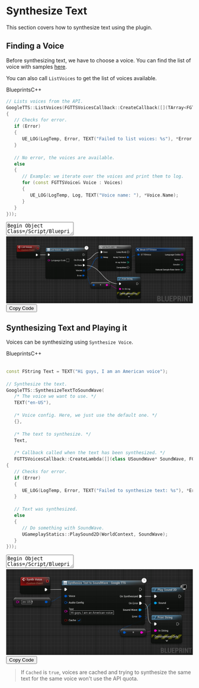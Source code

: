 # Synthesize Text

This section covers how to synthesize text using the plugin.

## Finding a Voice

Before synthesizing text, we have to choose a voice. You can find the list of voice with samples [here](https://cloud.google.com/text-to-speech/docs/voices).

You can also call `ListVoices` to get the list of voices available.

<div class="code-switcher show-cpp-false"><div class="switcher">
<span class="sw-bp" onclick="switchBp()">Blueprints</span><span class="sw-cpp" onclick="switchCpp()">C++</span></div>
<div class="cpp">

```cpp
// Lists voices from the API.
GoogleTTS::ListVoices(FGTTSVoicesCallback::CreateCallback([](TArray<FGTTSVoice> Voices, FGTTSError Error)
{
   // Checks for error.
   if (Error)
   {
      UE_LOG(LogTemp, Error, TEXT("Failed to list voices: %s"), *Error.Message);
   }

   // No error, the voices are available.
   else
   {
      // Example: we iterate over the voices and print them to log.
      for (const FGTTSVoice& Voice : Voices)
      {
         UE_LOG(LogTemp, Log, TEXT("Voice name: "), *Voice.Name);
      }
   }
}));
```

</div>
<div class="bp">
<div class="bpcode">
<textarea readonly>
Begin Object Class=/Script/BlueprintGraph.K2Node_AsyncAction Name="K2Node_AsyncAction_12" ExportPath="/Script/BlueprintGraph.K2Node_AsyncAction'/Game/DemoActor.DemoActor:EventGraph.K2Node_AsyncAction_12'"
   ProxyFactoryFunctionName="ListGTTSVoices"
   ProxyFactoryClass="/Script/CoreUObject.Class'/Script/GoogleTTS.GTTSListVoicesProxy'"
   ProxyClass="/Script/CoreUObject.Class'/Script/GoogleTTS.GTTSListVoicesProxy'"
   NodePosX=-2368
   NodePosY=-2256
   NodeGuid=5694E4FB4B85E2DBDC549ABBF59FA6AE
   CustomProperties Pin (PinId=B4607AA0480061CF1AEA5084C571E7C8,PinName="execute",PinToolTip="\nExec",PinType.PinCategory="exec",PinType.PinSubCategory="",PinType.PinSubCategoryObject=None,PinType.PinSubCategoryMemberReference=(),PinType.PinValueType=(),PinType.ContainerType=None,PinType.bIsReference=False,PinType.bIsConst=False,PinType.bIsWeakPointer=False,PinType.bIsUObjectWrapper=False,PinType.bSerializeAsSinglePrecisionFloat=False,LinkedTo=(K2Node_CustomEvent_1 14B0294F4401800CF2904CB4E05F93CB,),PersistentGuid=00000000000000000000000000000000,bHidden=False,bNotConnectable=False,bDefaultValueIsReadOnly=False,bDefaultValueIsIgnored=False,bAdvancedView=False,bOrphanedPin=False,)
   CustomProperties Pin (PinId=1D1972F141AD10C3033D839046F82C86,PinName="then",Direction="EGPD_Output",PinType.PinCategory="exec",PinType.PinSubCategory="",PinType.PinSubCategoryObject=None,PinType.PinSubCategoryMemberReference=(),PinType.PinValueType=(),PinType.ContainerType=None,PinType.bIsReference=False,PinType.bIsConst=False,PinType.bIsWeakPointer=False,PinType.bIsUObjectWrapper=False,PinType.bSerializeAsSinglePrecisionFloat=False,PersistentGuid=00000000000000000000000000000000,bHidden=False,bNotConnectable=False,bDefaultValueIsReadOnly=False,bDefaultValueIsIgnored=False,bAdvancedView=False,bOrphanedPin=False,)
   CustomProperties Pin (PinId=3FCF4BE4406D33F090C97EA52E46C38F,PinName="OnDone",PinFriendlyName="On Done",PinToolTip="The list of voices is available.",Direction="EGPD_Output",PinType.PinCategory="exec",PinType.PinSubCategory="",PinType.PinSubCategoryObject=None,PinType.PinSubCategoryMemberReference=(),PinType.PinValueType=(),PinType.ContainerType=None,PinType.bIsReference=False,PinType.bIsConst=False,PinType.bIsWeakPointer=False,PinType.bIsUObjectWrapper=False,PinType.bSerializeAsSinglePrecisionFloat=False,LinkedTo=(K2Node_MacroInstance_0 AB02C4004AB9A623D5CEF89A4306FFA9,),PersistentGuid=00000000000000000000000000000000,bHidden=False,bNotConnectable=False,bDefaultValueIsReadOnly=False,bDefaultValueIsIgnored=False,bAdvancedView=False,bOrphanedPin=False,)
   CustomProperties Pin (PinId=CDC57424491F9CEF63B24A8B9718FA5E,PinName="OnError",PinFriendlyName="On Error",PinToolTip="An error occurred.",Direction="EGPD_Output",PinType.PinCategory="exec",PinType.PinSubCategory="",PinType.PinSubCategoryObject=None,PinType.PinSubCategoryMemberReference=(),PinType.PinValueType=(),PinType.ContainerType=None,PinType.bIsReference=False,PinType.bIsConst=False,PinType.bIsWeakPointer=False,PinType.bIsUObjectWrapper=False,PinType.bSerializeAsSinglePrecisionFloat=False,LinkedTo=(K2Node_CallFunction_16 A6FD7E2C4ADD9241D31E24AE85CF705B,),PersistentGuid=00000000000000000000000000000000,bHidden=False,bNotConnectable=False,bDefaultValueIsReadOnly=False,bDefaultValueIsIgnored=False,bAdvancedView=False,bOrphanedPin=False,)
   CustomProperties Pin (PinId=AB1E99F84B844433BDFF829FF7FA060F,PinName="Voices",PinToolTip="Voices\nArray of GTTSVoice Structures",Direction="EGPD_Output",PinType.PinCategory="struct",PinType.PinSubCategory="",PinType.PinSubCategoryObject="/Script/CoreUObject.ScriptStruct'/Script/GoogleTTS.GTTSVoice'",PinType.PinSubCategoryMemberReference=(),PinType.PinValueType=(),PinType.ContainerType=Array,PinType.bIsReference=True,PinType.bIsConst=True,PinType.bIsWeakPointer=False,PinType.bIsUObjectWrapper=False,PinType.bSerializeAsSinglePrecisionFloat=False,LinkedTo=(K2Node_MacroInstance_0 02F167CB4A90A9E11BF30681BDBA1A86,),PersistentGuid=00000000000000000000000000000000,bHidden=False,bNotConnectable=False,bDefaultValueIsReadOnly=False,bDefaultValueIsIgnored=False,bAdvancedView=False,bOrphanedPin=False,)
   CustomProperties Pin (PinId=28DB2C734912ECDE82365892457F7583,PinName="Error",PinToolTip="Error\nGTTSError Structure (by ref)",Direction="EGPD_Output",PinType.PinCategory="struct",PinType.PinSubCategory="",PinType.PinSubCategoryObject="/Script/CoreUObject.ScriptStruct'/Script/GoogleTTS.GTTSError'",PinType.PinSubCategoryMemberReference=(),PinType.PinValueType=(),PinType.ContainerType=None,PinType.bIsReference=True,PinType.bIsConst=True,PinType.bIsWeakPointer=False,PinType.bIsUObjectWrapper=False,PinType.bSerializeAsSinglePrecisionFloat=False,LinkedTo=(K2Node_CallFunction_17 4DE842C34CB03DD6D4C7B2AABA23C0C6,),PersistentGuid=00000000000000000000000000000000,bHidden=False,bNotConnectable=False,bDefaultValueIsReadOnly=False,bDefaultValueIsIgnored=False,bAdvancedView=False,bOrphanedPin=False,)
   CustomProperties Pin (PinId=DA2A9EC948F0FDCABB48798927A660FE,PinName="LanguageCode",PinToolTip="Language Code\nString\n\nOptional. Recommended. If not specified, the API will return all supported voices. If specified, the ListVoices call will only return voices that can be used to synthesize this language_code. For example, if you specify `\\\"en-NZ\\\"`, all `\\\"en-NZ\\\"` voices will be returned. If you specify `\\\"no\\\"`, both `\\\"no-\\\\*\\\"` (Norwegian) and `\\\"nb-\\\\*\\\"` (Norwegian Bokmal) voices will be returned.",PinType.PinCategory="string",PinType.PinSubCategory="",PinType.PinSubCategoryObject=None,PinType.PinSubCategoryMemberReference=(),PinType.PinValueType=(),PinType.ContainerType=None,PinType.bIsReference=False,PinType.bIsConst=False,PinType.bIsWeakPointer=False,PinType.bIsUObjectWrapper=False,PinType.bSerializeAsSinglePrecisionFloat=False,PersistentGuid=00000000000000000000000000000000,bHidden=False,bNotConnectable=False,bDefaultValueIsReadOnly=False,bDefaultValueIsIgnored=False,bAdvancedView=False,bOrphanedPin=False,)
End Object
Begin Object Class=/Script/BlueprintGraph.K2Node_CustomEvent Name="K2Node_CustomEvent_1" ExportPath="/Script/BlueprintGraph.K2Node_CustomEvent'/Game/DemoActor.DemoActor:EventGraph.K2Node_CustomEvent_1'"
   CustomFunctionName="List Voices"
   NodePosX=-2544
   NodePosY=-2272
   ErrorType=1
   NodeGuid=EE06817C4F62892BBD79A9B2F525C045
   CustomProperties Pin (PinId=C389C1D84D5015B8EACD5590A122C933,PinName="OutputDelegate",Direction="EGPD_Output",PinType.PinCategory="delegate",PinType.PinSubCategory="",PinType.PinSubCategoryObject=None,PinType.PinSubCategoryMemberReference=(MemberParent="/Script/Engine.BlueprintGeneratedClass'/Game/DemoActor.DemoActor_C'",MemberName="List Voices",MemberGuid=EE06817C4F62892BBD79A9B2F525C045),PinType.PinValueType=(),PinType.ContainerType=None,PinType.bIsReference=False,PinType.bIsConst=False,PinType.bIsWeakPointer=False,PinType.bIsUObjectWrapper=False,PinType.bSerializeAsSinglePrecisionFloat=False,PersistentGuid=00000000000000000000000000000000,bHidden=False,bNotConnectable=False,bDefaultValueIsReadOnly=False,bDefaultValueIsIgnored=False,bAdvancedView=False,bOrphanedPin=False,)
   CustomProperties Pin (PinId=14B0294F4401800CF2904CB4E05F93CB,PinName="then",Direction="EGPD_Output",PinType.PinCategory="exec",PinType.PinSubCategory="",PinType.PinSubCategoryObject=None,PinType.PinSubCategoryMemberReference=(),PinType.PinValueType=(),PinType.ContainerType=None,PinType.bIsReference=False,PinType.bIsConst=False,PinType.bIsWeakPointer=False,PinType.bIsUObjectWrapper=False,PinType.bSerializeAsSinglePrecisionFloat=False,LinkedTo=(K2Node_AsyncAction_12 B4607AA0480061CF1AEA5084C571E7C8,),PersistentGuid=00000000000000000000000000000000,bHidden=False,bNotConnectable=False,bDefaultValueIsReadOnly=False,bDefaultValueIsIgnored=False,bAdvancedView=False,bOrphanedPin=False,)
End Object
Begin Object Class=/Script/BlueprintGraph.K2Node_MacroInstance Name="K2Node_MacroInstance_0" ExportPath="/Script/BlueprintGraph.K2Node_MacroInstance'/Game/DemoActor.DemoActor:EventGraph.K2Node_MacroInstance_0'"
   MacroGraphReference=(MacroGraph="/Script/Engine.EdGraph'/Engine/EditorBlueprintResources/StandardMacros.StandardMacros:ForEachLoop'",GraphBlueprint="/Script/Engine.Blueprint'/Engine/EditorBlueprintResources/StandardMacros.StandardMacros'",GraphGuid=99DBFD5540A796041F72A5A9DA655026)
   ResolvedWildcardType=(PinCategory="struct",PinSubCategoryObject="/Script/CoreUObject.ScriptStruct'/Script/GoogleTTS.GTTSVoice'",ContainerType=Array,bIsReference=True,bIsConst=True)
   NodePosX=-2048
   NodePosY=-2272
   NodeGuid=11741FCD41BBDBB9EAE6B38AEDEECCE1
   CustomProperties Pin (PinId=AB02C4004AB9A623D5CEF89A4306FFA9,PinName="Exec",PinType.PinCategory="exec",PinType.PinSubCategory="",PinType.PinSubCategoryObject=None,PinType.PinSubCategoryMemberReference=(),PinType.PinValueType=(),PinType.ContainerType=None,PinType.bIsReference=False,PinType.bIsConst=False,PinType.bIsWeakPointer=False,PinType.bIsUObjectWrapper=False,PinType.bSerializeAsSinglePrecisionFloat=False,LinkedTo=(K2Node_AsyncAction_12 3FCF4BE4406D33F090C97EA52E46C38F,),PersistentGuid=00000000000000000000000000000000,bHidden=False,bNotConnectable=False,bDefaultValueIsReadOnly=False,bDefaultValueIsIgnored=False,bAdvancedView=False,bOrphanedPin=False,)
   CustomProperties Pin (PinId=02F167CB4A90A9E11BF30681BDBA1A86,PinName="Array",PinType.PinCategory="struct",PinType.PinSubCategory="",PinType.PinSubCategoryObject="/Script/CoreUObject.ScriptStruct'/Script/GoogleTTS.GTTSVoice'",PinType.PinSubCategoryMemberReference=(),PinType.PinValueType=(),PinType.ContainerType=Array,PinType.bIsReference=False,PinType.bIsConst=False,PinType.bIsWeakPointer=False,PinType.bIsUObjectWrapper=False,PinType.bSerializeAsSinglePrecisionFloat=False,LinkedTo=(K2Node_AsyncAction_12 AB1E99F84B844433BDFF829FF7FA060F,),PersistentGuid=00000000000000000000000000000000,bHidden=False,bNotConnectable=False,bDefaultValueIsReadOnly=False,bDefaultValueIsIgnored=False,bAdvancedView=False,bOrphanedPin=False,)
   CustomProperties Pin (PinId=D856253B45C46700FE9135BBC07DC577,PinName="LoopBody",Direction="EGPD_Output",PinType.PinCategory="exec",PinType.PinSubCategory="",PinType.PinSubCategoryObject=None,PinType.PinSubCategoryMemberReference=(),PinType.PinValueType=(),PinType.ContainerType=None,PinType.bIsReference=False,PinType.bIsConst=False,PinType.bIsWeakPointer=False,PinType.bIsUObjectWrapper=False,PinType.bSerializeAsSinglePrecisionFloat=False,PersistentGuid=00000000000000000000000000000000,bHidden=False,bNotConnectable=False,bDefaultValueIsReadOnly=False,bDefaultValueIsIgnored=False,bAdvancedView=False,bOrphanedPin=False,)
   CustomProperties Pin (PinId=F5AB6A614905C20BB4FA2D84B5EC354D,PinName="Array Element",Direction="EGPD_Output",PinType.PinCategory="struct",PinType.PinSubCategory="",PinType.PinSubCategoryObject="/Script/CoreUObject.ScriptStruct'/Script/GoogleTTS.GTTSVoice'",PinType.PinSubCategoryMemberReference=(),PinType.PinValueType=(),PinType.ContainerType=None,PinType.bIsReference=False,PinType.bIsConst=False,PinType.bIsWeakPointer=False,PinType.bIsUObjectWrapper=False,PinType.bSerializeAsSinglePrecisionFloat=False,LinkedTo=(K2Node_BreakStruct_3 8180F37A4E6A0FB96E5EC2AB9FF48179,),PersistentGuid=00000000000000000000000000000000,bHidden=False,bNotConnectable=False,bDefaultValueIsReadOnly=False,bDefaultValueIsIgnored=False,bAdvancedView=False,bOrphanedPin=False,)
   CustomProperties Pin (PinId=CF813DA54C82158228E332A6F4C65984,PinName="Array Index",Direction="EGPD_Output",PinType.PinCategory="int",PinType.PinSubCategory="",PinType.PinSubCategoryObject=None,PinType.PinSubCategoryMemberReference=(),PinType.PinValueType=(),PinType.ContainerType=None,PinType.bIsReference=False,PinType.bIsConst=False,PinType.bIsWeakPointer=False,PinType.bIsUObjectWrapper=False,PinType.bSerializeAsSinglePrecisionFloat=False,PersistentGuid=00000000000000000000000000000000,bHidden=False,bNotConnectable=False,bDefaultValueIsReadOnly=False,bDefaultValueIsIgnored=False,bAdvancedView=False,bOrphanedPin=False,)
   CustomProperties Pin (PinId=D1EB98E5417A151F6823F1A71589C7EE,PinName="Completed",Direction="EGPD_Output",PinType.PinCategory="exec",PinType.PinSubCategory="",PinType.PinSubCategoryObject=None,PinType.PinSubCategoryMemberReference=(),PinType.PinValueType=(),PinType.ContainerType=None,PinType.bIsReference=False,PinType.bIsConst=False,PinType.bIsWeakPointer=False,PinType.bIsUObjectWrapper=False,PinType.bSerializeAsSinglePrecisionFloat=False,PersistentGuid=00000000000000000000000000000000,bHidden=False,bNotConnectable=False,bDefaultValueIsReadOnly=False,bDefaultValueIsIgnored=False,bAdvancedView=False,bOrphanedPin=False,)
End Object
Begin Object Class=/Script/BlueprintGraph.K2Node_BreakStruct Name="K2Node_BreakStruct_3" ExportPath="/Script/BlueprintGraph.K2Node_BreakStruct'/Game/DemoActor.DemoActor:EventGraph.K2Node_BreakStruct_3'"
   bMadeAfterOverridePinRemoval=True
   ShowPinForProperties(0)=(PropertyName="LanguageCodes",PropertyFriendlyName="Language Codes",PropertyTooltip="The languages that this voice supports, expressed as\n[BCP-47](https://www.rfc-editor.org/rfc/bcp/bcp47.txt) language\ntags (e.g. \\\"en-US\\\", \\\"es-419\\\", \\\"cmn-tw\\\").",CategoryName="Google TTS|Voice",bShowPin=True,bCanToggleVisibility=True)
   ShowPinForProperties(1)=(PropertyName="Name",PropertyFriendlyName="Name",PropertyTooltip="The name of this voice. Each distinct voice has a unique name.",CategoryName="Google TTS|Voice",bShowPin=True,bCanToggleVisibility=True)
   ShowPinForProperties(2)=(PropertyName="Gender",PropertyFriendlyName="Gender",PropertyTooltip="The gender of this voice.",CategoryName="Google TTS|Voice",bShowPin=True,bCanToggleVisibility=True)
   ShowPinForProperties(3)=(PropertyName="NaturalSampleRateHertz",PropertyFriendlyName="Natural Sample Rate Hertz",PropertyTooltip="The natural sample rate (in hertz) for this voice.\nIgnored if equal to 0.",CategoryName="Google TTS|Voice",bShowPin=True,bCanToggleVisibility=True)
   StructType="/Script/CoreUObject.ScriptStruct'/Script/GoogleTTS.GTTSVoice'"
   NodePosX=-1824
   NodePosY=-2256
   NodeGuid=B13BCB3A4AA3C01459E464A0C21F9C2E
   CustomProperties Pin (PinId=8180F37A4E6A0FB96E5EC2AB9FF48179,PinName="GTTSVoice",PinType.PinCategory="struct",PinType.PinSubCategory="",PinType.PinSubCategoryObject="/Script/CoreUObject.ScriptStruct'/Script/GoogleTTS.GTTSVoice'",PinType.PinSubCategoryMemberReference=(),PinType.PinValueType=(),PinType.ContainerType=None,PinType.bIsReference=True,PinType.bIsConst=True,PinType.bIsWeakPointer=False,PinType.bIsUObjectWrapper=False,PinType.bSerializeAsSinglePrecisionFloat=False,LinkedTo=(K2Node_MacroInstance_0 F5AB6A614905C20BB4FA2D84B5EC354D,),PersistentGuid=00000000000000000000000000000000,bHidden=False,bNotConnectable=False,bDefaultValueIsReadOnly=False,bDefaultValueIsIgnored=False,bAdvancedView=False,bOrphanedPin=False,)
   CustomProperties Pin (PinId=AAAEAC34433E75471AE600BB2F283AB7,PinName="LanguageCodes",PinFriendlyName="Language Codes",PinToolTip="Language Codes\nArray of Strings\n\nThe languages that this voice supports, expressed as\n[BCP-47](https://www.rfc-editor.org/rfc/bcp/bcp47.txt) language\ntags (e.g. \\\"en-US\\\", \\\"es-419\\\", \\\"cmn-tw\\\").",Direction="EGPD_Output",PinType.PinCategory="string",PinType.PinSubCategory="",PinType.PinSubCategoryObject=None,PinType.PinSubCategoryMemberReference=(),PinType.PinValueType=(),PinType.ContainerType=Array,PinType.bIsReference=False,PinType.bIsConst=False,PinType.bIsWeakPointer=False,PinType.bIsUObjectWrapper=False,PinType.bSerializeAsSinglePrecisionFloat=False,PersistentGuid=00000000000000000000000000000000,bHidden=False,bNotConnectable=False,bDefaultValueIsReadOnly=False,bDefaultValueIsIgnored=False,bAdvancedView=False,bOrphanedPin=False,)
   CustomProperties Pin (PinId=12ED3DE74BFBBBA0F97AFA8614F32A2A,PinName="Name",PinFriendlyName="Name",PinToolTip="Name\nString\n\nThe name of this voice. Each distinct voice has a unique name.",Direction="EGPD_Output",PinType.PinCategory="string",PinType.PinSubCategory="",PinType.PinSubCategoryObject=None,PinType.PinSubCategoryMemberReference=(),PinType.PinValueType=(),PinType.ContainerType=None,PinType.bIsReference=False,PinType.bIsConst=False,PinType.bIsWeakPointer=False,PinType.bIsUObjectWrapper=False,PinType.bSerializeAsSinglePrecisionFloat=False,PersistentGuid=00000000000000000000000000000000,bHidden=False,bNotConnectable=False,bDefaultValueIsReadOnly=False,bDefaultValueIsIgnored=False,bAdvancedView=False,bOrphanedPin=False,)
   CustomProperties Pin (PinId=3FCE4CD04F4CD0E42AE7E6AC7C9E1AB6,PinName="Gender",PinFriendlyName="Gender",PinToolTip="Gender\nEGTTSVoiceGender Enum\n\nThe gender of this voice.",Direction="EGPD_Output",PinType.PinCategory="byte",PinType.PinSubCategory="",PinType.PinSubCategoryObject="/Script/CoreUObject.Enum'/Script/GoogleTTS.EGTTSVoiceGender'",PinType.PinSubCategoryMemberReference=(),PinType.PinValueType=(),PinType.ContainerType=None,PinType.bIsReference=False,PinType.bIsConst=False,PinType.bIsWeakPointer=False,PinType.bIsUObjectWrapper=False,PinType.bSerializeAsSinglePrecisionFloat=False,PersistentGuid=00000000000000000000000000000000,bHidden=False,bNotConnectable=False,bDefaultValueIsReadOnly=False,bDefaultValueIsIgnored=False,bAdvancedView=False,bOrphanedPin=False,)
   CustomProperties Pin (PinId=805C075A45E9E0DB9AC64CBC91F1EA8F,PinName="NaturalSampleRateHertz",PinFriendlyName="Natural Sample Rate Hertz",PinToolTip="Natural Sample Rate Hertz\nInteger\n\nThe natural sample rate (in hertz) for this voice.\nIgnored if equal to 0.",Direction="EGPD_Output",PinType.PinCategory="int",PinType.PinSubCategory="",PinType.PinSubCategoryObject=None,PinType.PinSubCategoryMemberReference=(),PinType.PinValueType=(),PinType.ContainerType=None,PinType.bIsReference=False,PinType.bIsConst=False,PinType.bIsWeakPointer=False,PinType.bIsUObjectWrapper=False,PinType.bSerializeAsSinglePrecisionFloat=False,PersistentGuid=00000000000000000000000000000000,bHidden=False,bNotConnectable=False,bDefaultValueIsReadOnly=False,bDefaultValueIsIgnored=False,bAdvancedView=False,bOrphanedPin=False,)
End Object
Begin Object Class=/Script/BlueprintGraph.K2Node_CallFunction Name="K2Node_CallFunction_16" ExportPath="/Script/BlueprintGraph.K2Node_CallFunction'/Game/DemoActor.DemoActor:EventGraph.K2Node_CallFunction_16'"
   FunctionReference=(MemberParent="/Script/CoreUObject.Class'/Script/Engine.KismetSystemLibrary'",MemberName="PrintString")
   NodePosX=-1936
   NodePosY=-2080
   AdvancedPinDisplay=Hidden
   EnabledState=DevelopmentOnly
   NodeGuid=73DC32C443CC9D7595BA18BE3D274673
   CustomProperties Pin (PinId=A6FD7E2C4ADD9241D31E24AE85CF705B,PinName="execute",PinToolTip="\nExec",PinType.PinCategory="exec",PinType.PinSubCategory="",PinType.PinSubCategoryObject=None,PinType.PinSubCategoryMemberReference=(),PinType.PinValueType=(),PinType.ContainerType=None,PinType.bIsReference=False,PinType.bIsConst=False,PinType.bIsWeakPointer=False,PinType.bIsUObjectWrapper=False,PinType.bSerializeAsSinglePrecisionFloat=False,LinkedTo=(K2Node_AsyncAction_12 CDC57424491F9CEF63B24A8B9718FA5E,),PersistentGuid=00000000000000000000000000000000,bHidden=False,bNotConnectable=False,bDefaultValueIsReadOnly=False,bDefaultValueIsIgnored=False,bAdvancedView=False,bOrphanedPin=False,)
   CustomProperties Pin (PinId=D08223F64E963B1E3E3A8A8433EDD66F,PinName="then",PinToolTip="\nExec",Direction="EGPD_Output",PinType.PinCategory="exec",PinType.PinSubCategory="",PinType.PinSubCategoryObject=None,PinType.PinSubCategoryMemberReference=(),PinType.PinValueType=(),PinType.ContainerType=None,PinType.bIsReference=False,PinType.bIsConst=False,PinType.bIsWeakPointer=False,PinType.bIsUObjectWrapper=False,PinType.bSerializeAsSinglePrecisionFloat=False,PersistentGuid=00000000000000000000000000000000,bHidden=False,bNotConnectable=False,bDefaultValueIsReadOnly=False,bDefaultValueIsIgnored=False,bAdvancedView=False,bOrphanedPin=False,)
   CustomProperties Pin (PinId=6052C93542A59EF1FE641D964C986DFD,PinName="self",PinFriendlyName=NSLOCTEXT("K2Node", "Target", "Target"),PinToolTip="Target\nKismet System Library Object Reference",PinType.PinCategory="object",PinType.PinSubCategory="",PinType.PinSubCategoryObject="/Script/CoreUObject.Class'/Script/Engine.KismetSystemLibrary'",PinType.PinSubCategoryMemberReference=(),PinType.PinValueType=(),PinType.ContainerType=None,PinType.bIsReference=False,PinType.bIsConst=False,PinType.bIsWeakPointer=False,PinType.bIsUObjectWrapper=False,PinType.bSerializeAsSinglePrecisionFloat=False,DefaultObject="/Script/Engine.Default__KismetSystemLibrary",PersistentGuid=00000000000000000000000000000000,bHidden=True,bNotConnectable=False,bDefaultValueIsReadOnly=False,bDefaultValueIsIgnored=False,bAdvancedView=False,bOrphanedPin=False,)
   CustomProperties Pin (PinId=65EAB0CF40D8323916422F8DD19E8378,PinName="WorldContextObject",PinToolTip="World Context Object\nObject Reference",PinType.PinCategory="object",PinType.PinSubCategory="",PinType.PinSubCategoryObject="/Script/CoreUObject.Class'/Script/CoreUObject.Object'",PinType.PinSubCategoryMemberReference=(),PinType.PinValueType=(),PinType.ContainerType=None,PinType.bIsReference=False,PinType.bIsConst=True,PinType.bIsWeakPointer=False,PinType.bIsUObjectWrapper=False,PinType.bSerializeAsSinglePrecisionFloat=False,PersistentGuid=00000000000000000000000000000000,bHidden=True,bNotConnectable=False,bDefaultValueIsReadOnly=False,bDefaultValueIsIgnored=False,bAdvancedView=False,bOrphanedPin=False,)
   CustomProperties Pin (PinId=61DBD12247C3C1EFDE4F7497EFFDEF17,PinName="InString",PinToolTip="In String\nString\n\nThe string to log out",PinType.PinCategory="string",PinType.PinSubCategory="",PinType.PinSubCategoryObject=None,PinType.PinSubCategoryMemberReference=(),PinType.PinValueType=(),PinType.ContainerType=None,PinType.bIsReference=False,PinType.bIsConst=False,PinType.bIsWeakPointer=False,PinType.bIsUObjectWrapper=False,PinType.bSerializeAsSinglePrecisionFloat=False,DefaultValue="Hello",AutogeneratedDefaultValue="Hello",LinkedTo=(K2Node_CallFunction_17 E088326A488D7EA6DF7F399AE5843EA5,),PersistentGuid=00000000000000000000000000000000,bHidden=False,bNotConnectable=False,bDefaultValueIsReadOnly=False,bDefaultValueIsIgnored=False,bAdvancedView=False,bOrphanedPin=False,)
   CustomProperties Pin (PinId=B1C1D4534CA2DDA0F9F223BCD9CA1307,PinName="bPrintToScreen",PinToolTip="Print to Screen\nBoolean\n\nWhether or not to print the output to the screen",PinType.PinCategory="bool",PinType.PinSubCategory="",PinType.PinSubCategoryObject=None,PinType.PinSubCategoryMemberReference=(),PinType.PinValueType=(),PinType.ContainerType=None,PinType.bIsReference=False,PinType.bIsConst=False,PinType.bIsWeakPointer=False,PinType.bIsUObjectWrapper=False,PinType.bSerializeAsSinglePrecisionFloat=False,DefaultValue="true",AutogeneratedDefaultValue="true",PersistentGuid=00000000000000000000000000000000,bHidden=False,bNotConnectable=False,bDefaultValueIsReadOnly=False,bDefaultValueIsIgnored=False,bAdvancedView=True,bOrphanedPin=False,)
   CustomProperties Pin (PinId=3ECF8F7041874B0C2E419CB8A8864B53,PinName="bPrintToLog",PinToolTip="Print to Log\nBoolean\n\nWhether or not to print the output to the log",PinType.PinCategory="bool",PinType.PinSubCategory="",PinType.PinSubCategoryObject=None,PinType.PinSubCategoryMemberReference=(),PinType.PinValueType=(),PinType.ContainerType=None,PinType.bIsReference=False,PinType.bIsConst=False,PinType.bIsWeakPointer=False,PinType.bIsUObjectWrapper=False,PinType.bSerializeAsSinglePrecisionFloat=False,DefaultValue="true",AutogeneratedDefaultValue="true",PersistentGuid=00000000000000000000000000000000,bHidden=False,bNotConnectable=False,bDefaultValueIsReadOnly=False,bDefaultValueIsIgnored=False,bAdvancedView=True,bOrphanedPin=False,)
   CustomProperties Pin (PinId=611A8E4B42E64755F0FFC1AB68F094C4,PinName="TextColor",PinToolTip="Text Color\nLinear Color Structure\n\nThe color of the text to display",PinType.PinCategory="struct",PinType.PinSubCategory="",PinType.PinSubCategoryObject="/Script/CoreUObject.ScriptStruct'/Script/CoreUObject.LinearColor'",PinType.PinSubCategoryMemberReference=(),PinType.PinValueType=(),PinType.ContainerType=None,PinType.bIsReference=False,PinType.bIsConst=False,PinType.bIsWeakPointer=False,PinType.bIsUObjectWrapper=False,PinType.bSerializeAsSinglePrecisionFloat=False,DefaultValue="(R=0.000000,G=0.660000,B=1.000000,A=1.000000)",AutogeneratedDefaultValue="(R=0.000000,G=0.660000,B=1.000000,A=1.000000)",PersistentGuid=00000000000000000000000000000000,bHidden=False,bNotConnectable=False,bDefaultValueIsReadOnly=False,bDefaultValueIsIgnored=False,bAdvancedView=True,bOrphanedPin=False,)
   CustomProperties Pin (PinId=C3624EA04255B0696053E1B6C3064FDD,PinName="Duration",PinToolTip="Duration\nFloat (single-precision)\n\nThe display duration (if Print to Screen is True). Using negative number will result in loading the duration time from the config.",PinType.PinCategory="real",PinType.PinSubCategory="float",PinType.PinSubCategoryObject=None,PinType.PinSubCategoryMemberReference=(),PinType.PinValueType=(),PinType.ContainerType=None,PinType.bIsReference=False,PinType.bIsConst=False,PinType.bIsWeakPointer=False,PinType.bIsUObjectWrapper=False,PinType.bSerializeAsSinglePrecisionFloat=False,DefaultValue="2.000000",AutogeneratedDefaultValue="2.000000",PersistentGuid=00000000000000000000000000000000,bHidden=False,bNotConnectable=False,bDefaultValueIsReadOnly=False,bDefaultValueIsIgnored=False,bAdvancedView=True,bOrphanedPin=False,)
   CustomProperties Pin (PinId=D74905D4490920BF09F4069160544291,PinName="Key",PinToolTip="Key\nName\n\nIf a non-empty key is provided, the message will replace any existing on-screen messages with the same key.",PinType.PinCategory="name",PinType.PinSubCategory="",PinType.PinSubCategoryObject=None,PinType.PinSubCategoryMemberReference=(),PinType.PinValueType=(),PinType.ContainerType=None,PinType.bIsReference=False,PinType.bIsConst=True,PinType.bIsWeakPointer=False,PinType.bIsUObjectWrapper=False,PinType.bSerializeAsSinglePrecisionFloat=False,DefaultValue="None",AutogeneratedDefaultValue="None",PersistentGuid=00000000000000000000000000000000,bHidden=False,bNotConnectable=False,bDefaultValueIsReadOnly=False,bDefaultValueIsIgnored=False,bAdvancedView=True,bOrphanedPin=False,)
End Object
Begin Object Class=/Script/BlueprintGraph.K2Node_CallFunction Name="K2Node_CallFunction_17" ExportPath="/Script/BlueprintGraph.K2Node_CallFunction'/Game/DemoActor.DemoActor:EventGraph.K2Node_CallFunction_17'"
   bIsPureFunc=True
   FunctionReference=(MemberParent="/Script/CoreUObject.Class'/Script/GoogleTTS.GoogleTTSBlueprintLibrary'",MemberName="ToString")
   NodePosX=-2096
   NodePosY=-2048
   NodeGuid=CF1069C2495322FC8EC504AB351236D9
   CustomProperties Pin (PinId=84290ABE4B0F01F3547BE69D0F2C05EE,PinName="self",PinFriendlyName=NSLOCTEXT("K2Node", "Target", "Target"),PinToolTip="Target\nGoogle TTSBlueprint Library Object Reference",PinType.PinCategory="object",PinType.PinSubCategory="",PinType.PinSubCategoryObject="/Script/CoreUObject.Class'/Script/GoogleTTS.GoogleTTSBlueprintLibrary'",PinType.PinSubCategoryMemberReference=(),PinType.PinValueType=(),PinType.ContainerType=None,PinType.bIsReference=False,PinType.bIsConst=False,PinType.bIsWeakPointer=False,PinType.bIsUObjectWrapper=False,PinType.bSerializeAsSinglePrecisionFloat=False,DefaultObject="/Script/GoogleTTS.Default__GoogleTTSBlueprintLibrary",PersistentGuid=00000000000000000000000000000000,bHidden=True,bNotConnectable=False,bDefaultValueIsReadOnly=False,bDefaultValueIsIgnored=False,bAdvancedView=False,bOrphanedPin=False,)
   CustomProperties Pin (PinId=4DE842C34CB03DD6D4C7B2AABA23C0C6,PinName="Error",PinToolTip="Error\nGTTSError Structure\n\nThe target error.",PinType.PinCategory="struct",PinType.PinSubCategory="",PinType.PinSubCategoryObject="/Script/CoreUObject.ScriptStruct'/Script/GoogleTTS.GTTSError'",PinType.PinSubCategoryMemberReference=(),PinType.PinValueType=(),PinType.ContainerType=None,PinType.bIsReference=False,PinType.bIsConst=False,PinType.bIsWeakPointer=False,PinType.bIsUObjectWrapper=False,PinType.bSerializeAsSinglePrecisionFloat=False,LinkedTo=(K2Node_AsyncAction_12 28DB2C734912ECDE82365892457F7583,),PersistentGuid=00000000000000000000000000000000,bHidden=False,bNotConnectable=False,bDefaultValueIsReadOnly=False,bDefaultValueIsIgnored=False,bAdvancedView=False,bOrphanedPin=False,)
   CustomProperties Pin (PinId=E088326A488D7EA6DF7F399AE5843EA5,PinName="ReturnValue",PinToolTip="Return Value\nString\n\nThe message of the error.",Direction="EGPD_Output",PinType.PinCategory="string",PinType.PinSubCategory="",PinType.PinSubCategoryObject=None,PinType.PinSubCategoryMemberReference=(),PinType.PinValueType=(),PinType.ContainerType=None,PinType.bIsReference=False,PinType.bIsConst=False,PinType.bIsWeakPointer=False,PinType.bIsUObjectWrapper=False,PinType.bSerializeAsSinglePrecisionFloat=False,LinkedTo=(K2Node_CallFunction_16 61DBD12247C3C1EFDE4F7497EFFDEF17,),PersistentGuid=00000000000000000000000000000000,bHidden=False,bNotConnectable=False,bDefaultValueIsReadOnly=False,bDefaultValueIsIgnored=False,bAdvancedView=False,bOrphanedPin=False,)
End Object
</textarea>
<img src="_images/ListVoices.png"/>
<button onclick="copyBlueprintCode(this)">Copy Code</button>
</div>
</div>
</div>

## Synthesizing Text and Playing it

Voices can be synthesizing using `Synthesize Voice`.

<div class="code-switcher show-cpp-false"><div class="switcher">
<span class="sw-bp" onclick="switchBp()">Blueprints</span><span class="sw-cpp" onclick="switchCpp()">C++</span></div>
<div class="cpp">

```cpp

const FString Text = TEXT("Hi guys, I am an American voice");

// Synthesize the text.
GoogleTTS::SynthesizeTextToSoundWave(
   /* The voice we want to use. */
   TEXT("en-US"), 

   /* Voice config. Here, we just use the default one. */
   {}, 

   /* The text to synthesize. */
   Text,

   /* Callback called when the text has been synthesized. */
   FGTTSVoicesCallback::CreateLambda([](class USoundWave* SoundWave, FGTTSError Error)
{
   // Checks for error.
   if (Error)
   {
      UE_LOG(LogTemp, Error, TEXT("Failed to synthesize text: %s"), *Error.Message);
   }

   // Text was synthesized.
   else
   {
      // Do something with SoundWave.
      UGameplayStatics::PlaySound2D(WorldContext, SoundWave);
   }
}));
```

</div>
<div class="bp">
<div class="bpcode">
<textarea readonly>
Begin Object Class=/Script/BlueprintGraph.K2Node_CustomEvent Name="K2Node_CustomEvent_2" ExportPath="/Script/BlueprintGraph.K2Node_CustomEvent'/Game/DemoActor.DemoActor:EventGraph.K2Node_CustomEvent_2'"
   CustomFunctionName="Synth Voice"
   NodePosX=-3424
   NodePosY=-3216
   NodeGuid=E381D3314AEDDA1D7B62CFA14079D69C
   CustomProperties Pin (PinId=56A2B61B4472FB23A08A7187FEF0BDE5,PinName="OutputDelegate",Direction="EGPD_Output",PinType.PinCategory="delegate",PinType.PinSubCategory="",PinType.PinSubCategoryObject=None,PinType.PinSubCategoryMemberReference=(MemberParent="/Script/Engine.BlueprintGeneratedClass'/Game/DemoActor.DemoActor_C'",MemberName="Synth Voice",MemberGuid=E381D3314AEDDA1D7B62CFA14079D69C),PinType.PinValueType=(),PinType.ContainerType=None,PinType.bIsReference=False,PinType.bIsConst=False,PinType.bIsWeakPointer=False,PinType.bIsUObjectWrapper=False,PinType.bSerializeAsSinglePrecisionFloat=False,PersistentGuid=00000000000000000000000000000000,bHidden=False,bNotConnectable=False,bDefaultValueIsReadOnly=False,bDefaultValueIsIgnored=False,bAdvancedView=False,bOrphanedPin=False,)
   CustomProperties Pin (PinId=526787214BA9A26D996372AE7BA57E5D,PinName="then",Direction="EGPD_Output",PinType.PinCategory="exec",PinType.PinSubCategory="",PinType.PinSubCategoryObject=None,PinType.PinSubCategoryMemberReference=(),PinType.PinValueType=(),PinType.ContainerType=None,PinType.bIsReference=False,PinType.bIsConst=False,PinType.bIsWeakPointer=False,PinType.bIsUObjectWrapper=False,PinType.bSerializeAsSinglePrecisionFloat=False,LinkedTo=(K2Node_AsyncAction_8 5B8160A845F1D441F55D6B9D9768B4E1,),PersistentGuid=00000000000000000000000000000000,bHidden=False,bNotConnectable=False,bDefaultValueIsReadOnly=False,bDefaultValueIsIgnored=False,bAdvancedView=False,bOrphanedPin=False,)
End Object
Begin Object Class=/Script/BlueprintGraph.K2Node_AsyncAction Name="K2Node_AsyncAction_8" ExportPath="/Script/BlueprintGraph.K2Node_AsyncAction'/Game/DemoActor.DemoActor:EventGraph.K2Node_AsyncAction_8'"
   ProxyFactoryFunctionName="SynthesizeText"
   ProxyFactoryClass="/Script/CoreUObject.Class'/Script/GoogleTTS.GTTSSynthesizeTextToSoundWaveProxy'"
   ProxyClass="/Script/CoreUObject.Class'/Script/GoogleTTS.GTTSSynthesizeTextToSoundWaveProxy'"
   NodePosX=-3232
   NodePosY=-3200
   NodeGuid=64FBE5C94BB9F967EAA922B552128F79
   CustomProperties Pin (PinId=5B8160A845F1D441F55D6B9D9768B4E1,PinName="execute",PinToolTip="\nExec",PinType.PinCategory="exec",PinType.PinSubCategory="",PinType.PinSubCategoryObject=None,PinType.PinSubCategoryMemberReference=(),PinType.PinValueType=(),PinType.ContainerType=None,PinType.bIsReference=False,PinType.bIsConst=False,PinType.bIsWeakPointer=False,PinType.bIsUObjectWrapper=False,PinType.bSerializeAsSinglePrecisionFloat=False,LinkedTo=(K2Node_CustomEvent_2 526787214BA9A26D996372AE7BA57E5D,),PersistentGuid=00000000000000000000000000000000,bHidden=False,bNotConnectable=False,bDefaultValueIsReadOnly=False,bDefaultValueIsIgnored=False,bAdvancedView=False,bOrphanedPin=False,)
   CustomProperties Pin (PinId=BFA28D5B4284D1FA4EB788AFB9FDA949,PinName="then",Direction="EGPD_Output",PinType.PinCategory="exec",PinType.PinSubCategory="",PinType.PinSubCategoryObject=None,PinType.PinSubCategoryMemberReference=(),PinType.PinValueType=(),PinType.ContainerType=None,PinType.bIsReference=False,PinType.bIsConst=False,PinType.bIsWeakPointer=False,PinType.bIsUObjectWrapper=False,PinType.bSerializeAsSinglePrecisionFloat=False,PersistentGuid=00000000000000000000000000000000,bHidden=False,bNotConnectable=False,bDefaultValueIsReadOnly=False,bDefaultValueIsIgnored=False,bAdvancedView=False,bOrphanedPin=False,)
   CustomProperties Pin (PinId=AE99651E4818AEFA04C2F18C87043C5B,PinName="OnSynthesized",PinFriendlyName=NSLOCTEXT("", "31ED571345748B088FCE8B85264E2D81", "On Synthesized"),PinToolTip="Text has been synthesized successfully.",Direction="EGPD_Output",PinType.PinCategory="exec",PinType.PinSubCategory="",PinType.PinSubCategoryObject=None,PinType.PinSubCategoryMemberReference=(),PinType.PinValueType=(),PinType.ContainerType=None,PinType.bIsReference=False,PinType.bIsConst=False,PinType.bIsWeakPointer=False,PinType.bIsUObjectWrapper=False,PinType.bSerializeAsSinglePrecisionFloat=False,LinkedTo=(K2Node_CallFunction_19 AEE1C0DF4A1AAD2B0C70F79F716D5BB2,),PersistentGuid=00000000000000000000000000000000,bHidden=False,bNotConnectable=False,bDefaultValueIsReadOnly=False,bDefaultValueIsIgnored=False,bAdvancedView=False,bOrphanedPin=False,)
   CustomProperties Pin (PinId=EC9BE3F24F0452A504FE2C8C2963CECB,PinName="OnError",PinFriendlyName=NSLOCTEXT("", "3365256E43B2072AF823358BB4F6096A", "On Error"),PinToolTip="An error occurred.",Direction="EGPD_Output",PinType.PinCategory="exec",PinType.PinSubCategory="",PinType.PinSubCategoryObject=None,PinType.PinSubCategoryMemberReference=(),PinType.PinValueType=(),PinType.ContainerType=None,PinType.bIsReference=False,PinType.bIsConst=False,PinType.bIsWeakPointer=False,PinType.bIsUObjectWrapper=False,PinType.bSerializeAsSinglePrecisionFloat=False,LinkedTo=(K2Node_CallFunction_20 EFB6E9A14DFBBA57E9270EBEA0F7D0C9,),PersistentGuid=00000000000000000000000000000000,bHidden=False,bNotConnectable=False,bDefaultValueIsReadOnly=False,bDefaultValueIsIgnored=False,bAdvancedView=False,bOrphanedPin=False,)
   CustomProperties Pin (PinId=871A199A45F4B53F4F1ABCA0F9CF4D20,PinName="SoundWave",PinToolTip="Sound Wave\nSound Wave Object Reference",Direction="EGPD_Output",PinType.PinCategory="object",PinType.PinSubCategory="",PinType.PinSubCategoryObject="/Script/CoreUObject.Class'/Script/Engine.SoundWave'",PinType.PinSubCategoryMemberReference=(),PinType.PinValueType=(),PinType.ContainerType=None,PinType.bIsReference=False,PinType.bIsConst=False,PinType.bIsWeakPointer=False,PinType.bIsUObjectWrapper=False,PinType.bSerializeAsSinglePrecisionFloat=False,LinkedTo=(K2Node_CallFunction_19 68FC470243423A6650E6E389255024B0,),PersistentGuid=00000000000000000000000000000000,bHidden=False,bNotConnectable=False,bDefaultValueIsReadOnly=False,bDefaultValueIsIgnored=False,bAdvancedView=False,bOrphanedPin=False,)
   CustomProperties Pin (PinId=BEA5EE7B4352306503F7B7A4404D4D42,PinName="Error",PinToolTip="Error\nGTTSError Structure (by ref)",Direction="EGPD_Output",PinType.PinCategory="struct",PinType.PinSubCategory="",PinType.PinSubCategoryObject="/Script/CoreUObject.ScriptStruct'/Script/GoogleTTS.GTTSError'",PinType.PinSubCategoryMemberReference=(),PinType.PinValueType=(),PinType.ContainerType=None,PinType.bIsReference=True,PinType.bIsConst=True,PinType.bIsWeakPointer=False,PinType.bIsUObjectWrapper=False,PinType.bSerializeAsSinglePrecisionFloat=False,LinkedTo=(K2Node_CallFunction_21 78EB35164C313AB993422D8FADA9AD7F,),PersistentGuid=00000000000000000000000000000000,bHidden=False,bNotConnectable=False,bDefaultValueIsReadOnly=False,bDefaultValueIsIgnored=False,bAdvancedView=False,bOrphanedPin=False,)
   CustomProperties Pin (PinId=77D52DB94F0F72EA1FAE48ACF6766AC6,PinName="Voice",PinToolTip="Voice\nGTTSVoice Selection Structure\n\nThe voice to use.",PinType.PinCategory="struct",PinType.PinSubCategory="",PinType.PinSubCategoryObject="/Script/CoreUObject.ScriptStruct'/Script/GoogleTTS.GTTSVoiceSelection'",PinType.PinSubCategoryMemberReference=(),PinType.PinValueType=(),PinType.ContainerType=None,PinType.bIsReference=False,PinType.bIsConst=False,PinType.bIsWeakPointer=False,PinType.bIsUObjectWrapper=False,PinType.bSerializeAsSinglePrecisionFloat=False,LinkedTo=(K2Node_CallFunction_18 63AFC0E24CA6D337127515878A33690F,),PersistentGuid=00000000000000000000000000000000,bHidden=False,bNotConnectable=False,bDefaultValueIsReadOnly=False,bDefaultValueIsIgnored=False,bAdvancedView=False,bOrphanedPin=False,)
   CustomProperties Pin (PinId=7CD5E7BF4186598689E8879E7FC61437,PinName="AudioConfig",PinToolTip="Audio Config\nGTTSAudio Config Structure\n\nThe configuration of the audio.",PinType.PinCategory="struct",PinType.PinSubCategory="",PinType.PinSubCategoryObject="/Script/CoreUObject.ScriptStruct'/Script/GoogleTTS.GTTSAudioConfig'",PinType.PinSubCategoryMemberReference=(),PinType.PinValueType=(),PinType.ContainerType=None,PinType.bIsReference=False,PinType.bIsConst=False,PinType.bIsWeakPointer=False,PinType.bIsUObjectWrapper=False,PinType.bSerializeAsSinglePrecisionFloat=False,PersistentGuid=00000000000000000000000000000000,bHidden=False,bNotConnectable=False,bDefaultValueIsReadOnly=False,bDefaultValueIsIgnored=False,bAdvancedView=False,bOrphanedPin=False,)
   CustomProperties Pin (PinId=BF39D6244D462D3BD39CDFA3BEECD43E,PinName="Text",PinToolTip="Text\nString\n\nThe text to synthesize.",PinType.PinCategory="string",PinType.PinSubCategory="",PinType.PinSubCategoryObject=None,PinType.PinSubCategoryMemberReference=(),PinType.PinValueType=(),PinType.ContainerType=None,PinType.bIsReference=False,PinType.bIsConst=False,PinType.bIsWeakPointer=False,PinType.bIsUObjectWrapper=False,PinType.bSerializeAsSinglePrecisionFloat=False,DefaultValue="Hi guys, I am an American voice",PersistentGuid=00000000000000000000000000000000,bHidden=False,bNotConnectable=False,bDefaultValueIsReadOnly=False,bDefaultValueIsIgnored=False,bAdvancedView=False,bOrphanedPin=False,)
   CustomProperties Pin (PinId=1D6BB58B43744A174FD571A284D9D7B6,PinName="bCache",PinToolTip="Cache\nBoolean",PinType.PinCategory="bool",PinType.PinSubCategory="",PinType.PinSubCategoryObject=None,PinType.PinSubCategoryMemberReference=(),PinType.PinValueType=(),PinType.ContainerType=None,PinType.bIsReference=False,PinType.bIsConst=False,PinType.bIsWeakPointer=False,PinType.bIsUObjectWrapper=False,PinType.bSerializeAsSinglePrecisionFloat=False,DefaultValue="true",AutogeneratedDefaultValue="false",PersistentGuid=00000000000000000000000000000000,bHidden=False,bNotConnectable=False,bDefaultValueIsReadOnly=False,bDefaultValueIsIgnored=False,bAdvancedView=False,bOrphanedPin=False,)
End Object
Begin Object Class=/Script/BlueprintGraph.K2Node_CallFunction Name="K2Node_CallFunction_18" ExportPath="/Script/BlueprintGraph.K2Node_CallFunction'/Game/DemoActor.DemoActor:EventGraph.K2Node_CallFunction_18'"
   bIsPureFunc=True
   FunctionReference=(MemberParent="/Script/CoreUObject.Class'/Script/GoogleTTS.GoogleTTSBlueprintLibrary'",MemberName="FromLanguageCode")
   NodePosX=-3456
   NodePosY=-3120
   NodeGuid=13B009EE492088E1D39AEA9D6CCB5856
   CustomProperties Pin (PinId=DB5883B44E040F0186FFD486DBFA196E,PinName="self",PinFriendlyName=NSLOCTEXT("K2Node", "Target", "Target"),PinToolTip="Target\nGoogle TTSBlueprint Library Object Reference",PinType.PinCategory="object",PinType.PinSubCategory="",PinType.PinSubCategoryObject="/Script/CoreUObject.Class'/Script/GoogleTTS.GoogleTTSBlueprintLibrary'",PinType.PinSubCategoryMemberReference=(),PinType.PinValueType=(),PinType.ContainerType=None,PinType.bIsReference=False,PinType.bIsConst=False,PinType.bIsWeakPointer=False,PinType.bIsUObjectWrapper=False,PinType.bSerializeAsSinglePrecisionFloat=False,DefaultObject="/Script/GoogleTTS.Default__GoogleTTSBlueprintLibrary",PersistentGuid=00000000000000000000000000000000,bHidden=True,bNotConnectable=False,bDefaultValueIsReadOnly=False,bDefaultValueIsIgnored=False,bAdvancedView=False,bOrphanedPin=False,)
   CustomProperties Pin (PinId=34E959954A3D7DDD1C14399E022FDE1B,PinName="LanguageCode",PinToolTip="Language Code\nString\n\nThe language code of the target voice.",PinType.PinCategory="string",PinType.PinSubCategory="",PinType.PinSubCategoryObject=None,PinType.PinSubCategoryMemberReference=(),PinType.PinValueType=(),PinType.ContainerType=None,PinType.bIsReference=False,PinType.bIsConst=False,PinType.bIsWeakPointer=False,PinType.bIsUObjectWrapper=False,PinType.bSerializeAsSinglePrecisionFloat=False,DefaultValue="en-US",PersistentGuid=00000000000000000000000000000000,bHidden=False,bNotConnectable=False,bDefaultValueIsReadOnly=False,bDefaultValueIsIgnored=False,bAdvancedView=False,bOrphanedPin=False,)
   CustomProperties Pin (PinId=63AFC0E24CA6D337127515878A33690F,PinName="ReturnValue",PinToolTip="Return Value\nGTTSVoice Selection Structure\n\nA voice selection for the language code.",Direction="EGPD_Output",PinType.PinCategory="struct",PinType.PinSubCategory="",PinType.PinSubCategoryObject="/Script/CoreUObject.ScriptStruct'/Script/GoogleTTS.GTTSVoiceSelection'",PinType.PinSubCategoryMemberReference=(),PinType.PinValueType=(),PinType.ContainerType=None,PinType.bIsReference=False,PinType.bIsConst=False,PinType.bIsWeakPointer=False,PinType.bIsUObjectWrapper=False,PinType.bSerializeAsSinglePrecisionFloat=False,LinkedTo=(K2Node_AsyncAction_8 77D52DB94F0F72EA1FAE48ACF6766AC6,),PersistentGuid=00000000000000000000000000000000,bHidden=False,bNotConnectable=False,bDefaultValueIsReadOnly=False,bDefaultValueIsIgnored=False,bAdvancedView=False,bOrphanedPin=False,)
End Object
Begin Object Class=/Script/BlueprintGraph.K2Node_CallFunction Name="K2Node_CallFunction_19" ExportPath="/Script/BlueprintGraph.K2Node_CallFunction'/Game/DemoActor.DemoActor:EventGraph.K2Node_CallFunction_19'"
   FunctionReference=(MemberParent="/Script/CoreUObject.Class'/Script/Engine.GameplayStatics'",MemberName="PlaySound2D")
   NodePosX=-2816
   NodePosY=-3168
   AdvancedPinDisplay=Hidden
   NodeGuid=5EF4053D4FB9F3B978F6F6BB151712C2
   CustomProperties Pin (PinId=AEE1C0DF4A1AAD2B0C70F79F716D5BB2,PinName="execute",PinToolTip="\nExec",PinType.PinCategory="exec",PinType.PinSubCategory="",PinType.PinSubCategoryObject=None,PinType.PinSubCategoryMemberReference=(),PinType.PinValueType=(),PinType.ContainerType=None,PinType.bIsReference=False,PinType.bIsConst=False,PinType.bIsWeakPointer=False,PinType.bIsUObjectWrapper=False,PinType.bSerializeAsSinglePrecisionFloat=False,LinkedTo=(K2Node_AsyncAction_8 AE99651E4818AEFA04C2F18C87043C5B,),PersistentGuid=00000000000000000000000000000000,bHidden=False,bNotConnectable=False,bDefaultValueIsReadOnly=False,bDefaultValueIsIgnored=False,bAdvancedView=False,bOrphanedPin=False,)
   CustomProperties Pin (PinId=31CDEA0A4F5EE0FFCE93EB950B6AA38E,PinName="then",PinToolTip="\nExec",Direction="EGPD_Output",PinType.PinCategory="exec",PinType.PinSubCategory="",PinType.PinSubCategoryObject=None,PinType.PinSubCategoryMemberReference=(),PinType.PinValueType=(),PinType.ContainerType=None,PinType.bIsReference=False,PinType.bIsConst=False,PinType.bIsWeakPointer=False,PinType.bIsUObjectWrapper=False,PinType.bSerializeAsSinglePrecisionFloat=False,PersistentGuid=00000000000000000000000000000000,bHidden=False,bNotConnectable=False,bDefaultValueIsReadOnly=False,bDefaultValueIsIgnored=False,bAdvancedView=False,bOrphanedPin=False,)
   CustomProperties Pin (PinId=6CB8F6C14880E4FB977722B4E2742065,PinName="self",PinFriendlyName=NSLOCTEXT("K2Node", "Target", "Target"),PinToolTip="Target\nGameplay Statics Object Reference",PinType.PinCategory="object",PinType.PinSubCategory="",PinType.PinSubCategoryObject="/Script/CoreUObject.Class'/Script/Engine.GameplayStatics'",PinType.PinSubCategoryMemberReference=(),PinType.PinValueType=(),PinType.ContainerType=None,PinType.bIsReference=False,PinType.bIsConst=False,PinType.bIsWeakPointer=False,PinType.bIsUObjectWrapper=False,PinType.bSerializeAsSinglePrecisionFloat=False,DefaultObject="/Script/Engine.Default__GameplayStatics",PersistentGuid=00000000000000000000000000000000,bHidden=True,bNotConnectable=False,bDefaultValueIsReadOnly=False,bDefaultValueIsIgnored=False,bAdvancedView=False,bOrphanedPin=False,)
   CustomProperties Pin (PinId=59004CFA4D41278BF10182A035EF758E,PinName="WorldContextObject",PinToolTip="World Context Object\nObject Reference",PinType.PinCategory="object",PinType.PinSubCategory="",PinType.PinSubCategoryObject="/Script/CoreUObject.Class'/Script/CoreUObject.Object'",PinType.PinSubCategoryMemberReference=(),PinType.PinValueType=(),PinType.ContainerType=None,PinType.bIsReference=False,PinType.bIsConst=True,PinType.bIsWeakPointer=False,PinType.bIsUObjectWrapper=False,PinType.bSerializeAsSinglePrecisionFloat=False,PersistentGuid=00000000000000000000000000000000,bHidden=True,bNotConnectable=False,bDefaultValueIsReadOnly=False,bDefaultValueIsIgnored=False,bAdvancedView=False,bOrphanedPin=False,)
   CustomProperties Pin (PinId=68FC470243423A6650E6E389255024B0,PinName="Sound",PinToolTip="Sound\nSound Base Object Reference\n\nSound to play.",PinType.PinCategory="object",PinType.PinSubCategory="",PinType.PinSubCategoryObject="/Script/CoreUObject.Class'/Script/Engine.SoundBase'",PinType.PinSubCategoryMemberReference=(),PinType.PinValueType=(),PinType.ContainerType=None,PinType.bIsReference=False,PinType.bIsConst=False,PinType.bIsWeakPointer=False,PinType.bIsUObjectWrapper=False,PinType.bSerializeAsSinglePrecisionFloat=False,LinkedTo=(K2Node_AsyncAction_8 871A199A45F4B53F4F1ABCA0F9CF4D20,),PersistentGuid=00000000000000000000000000000000,bHidden=False,bNotConnectable=False,bDefaultValueIsReadOnly=False,bDefaultValueIsIgnored=False,bAdvancedView=False,bOrphanedPin=False,)
   CustomProperties Pin (PinId=F672FB9B419400B27B0BF9A0A5E037CA,PinName="VolumeMultiplier",PinToolTip="Volume Multiplier\nFloat (single-precision)\n\nA linear scalar multiplied with the volume, in order to make the sound louder or softer.",PinType.PinCategory="real",PinType.PinSubCategory="float",PinType.PinSubCategoryObject=None,PinType.PinSubCategoryMemberReference=(),PinType.PinValueType=(),PinType.ContainerType=None,PinType.bIsReference=False,PinType.bIsConst=False,PinType.bIsWeakPointer=False,PinType.bIsUObjectWrapper=False,PinType.bSerializeAsSinglePrecisionFloat=False,DefaultValue="1.000000",AutogeneratedDefaultValue="1.000000",PersistentGuid=00000000000000000000000000000000,bHidden=False,bNotConnectable=False,bDefaultValueIsReadOnly=False,bDefaultValueIsIgnored=False,bAdvancedView=True,bOrphanedPin=False,)
   CustomProperties Pin (PinId=739B611E4BC9292F07E7A1B326A5BEEB,PinName="PitchMultiplier",PinToolTip="Pitch Multiplier\nFloat (single-precision)\n\nA linear scalar multiplied with the pitch.",PinType.PinCategory="real",PinType.PinSubCategory="float",PinType.PinSubCategoryObject=None,PinType.PinSubCategoryMemberReference=(),PinType.PinValueType=(),PinType.ContainerType=None,PinType.bIsReference=False,PinType.bIsConst=False,PinType.bIsWeakPointer=False,PinType.bIsUObjectWrapper=False,PinType.bSerializeAsSinglePrecisionFloat=False,DefaultValue="1.000000",AutogeneratedDefaultValue="1.000000",PersistentGuid=00000000000000000000000000000000,bHidden=False,bNotConnectable=False,bDefaultValueIsReadOnly=False,bDefaultValueIsIgnored=False,bAdvancedView=True,bOrphanedPin=False,)
   CustomProperties Pin (PinId=48C84DEB46DE95B5DD60B285411D5748,PinName="StartTime",PinToolTip="Start Time\nFloat (single-precision)\n\nHow far in to the sound to begin playback at",PinType.PinCategory="real",PinType.PinSubCategory="float",PinType.PinSubCategoryObject=None,PinType.PinSubCategoryMemberReference=(),PinType.PinValueType=(),PinType.ContainerType=None,PinType.bIsReference=False,PinType.bIsConst=False,PinType.bIsWeakPointer=False,PinType.bIsUObjectWrapper=False,PinType.bSerializeAsSinglePrecisionFloat=False,DefaultValue="0.000000",AutogeneratedDefaultValue="0.000000",PersistentGuid=00000000000000000000000000000000,bHidden=False,bNotConnectable=False,bDefaultValueIsReadOnly=False,bDefaultValueIsIgnored=False,bAdvancedView=True,bOrphanedPin=False,)
   CustomProperties Pin (PinId=284E97694464574EB999F3BEFBE7C552,PinName="ConcurrencySettings",PinToolTip="Concurrency Settings\nSound Concurrency Object Reference\n\nOverride concurrency settings package to play sound with",PinType.PinCategory="object",PinType.PinSubCategory="",PinType.PinSubCategoryObject="/Script/CoreUObject.Class'/Script/Engine.SoundConcurrency'",PinType.PinSubCategoryMemberReference=(),PinType.PinValueType=(),PinType.ContainerType=None,PinType.bIsReference=False,PinType.bIsConst=False,PinType.bIsWeakPointer=False,PinType.bIsUObjectWrapper=False,PinType.bSerializeAsSinglePrecisionFloat=False,AutogeneratedDefaultValue="None",PersistentGuid=00000000000000000000000000000000,bHidden=False,bNotConnectable=False,bDefaultValueIsReadOnly=False,bDefaultValueIsIgnored=False,bAdvancedView=True,bOrphanedPin=False,)
   CustomProperties Pin (PinId=BA393E974382D63AFAD8B08FD1927CFB,PinName="OwningActor",PinToolTip="Owning Actor\nActor Object Reference\n\nThe actor to use as the \"owner\" for concurrency settings purposes. Allows PlaySound calls to do a concurrency limit per owner.",PinType.PinCategory="object",PinType.PinSubCategory="",PinType.PinSubCategoryObject="/Script/CoreUObject.Class'/Script/Engine.Actor'",PinType.PinSubCategoryMemberReference=(),PinType.PinValueType=(),PinType.ContainerType=None,PinType.bIsReference=False,PinType.bIsConst=True,PinType.bIsWeakPointer=False,PinType.bIsUObjectWrapper=False,PinType.bSerializeAsSinglePrecisionFloat=False,AutogeneratedDefaultValue="None",PersistentGuid=00000000000000000000000000000000,bHidden=False,bNotConnectable=False,bDefaultValueIsReadOnly=False,bDefaultValueIsIgnored=False,bAdvancedView=True,bOrphanedPin=False,)
   CustomProperties Pin (PinId=7286819C4BDD0DB72A44C2879D4E0256,PinName="bIsUISound",PinToolTip="Is UISound\nBoolean\n\nTrue if sound is UI related, else false",PinType.PinCategory="bool",PinType.PinSubCategory="",PinType.PinSubCategoryObject=None,PinType.PinSubCategoryMemberReference=(),PinType.PinValueType=(),PinType.ContainerType=None,PinType.bIsReference=False,PinType.bIsConst=False,PinType.bIsWeakPointer=False,PinType.bIsUObjectWrapper=False,PinType.bSerializeAsSinglePrecisionFloat=False,DefaultValue="true",AutogeneratedDefaultValue="true",PersistentGuid=00000000000000000000000000000000,bHidden=False,bNotConnectable=False,bDefaultValueIsReadOnly=False,bDefaultValueIsIgnored=False,bAdvancedView=True,bOrphanedPin=False,)
End Object
Begin Object Class=/Script/BlueprintGraph.K2Node_CallFunction Name="K2Node_CallFunction_20" ExportPath="/Script/BlueprintGraph.K2Node_CallFunction'/Game/DemoActor.DemoActor:EventGraph.K2Node_CallFunction_20'"
   FunctionReference=(MemberParent="/Script/CoreUObject.Class'/Script/Engine.KismetSystemLibrary'",MemberName="PrintString")
   NodePosX=-2816
   NodePosY=-3040
   AdvancedPinDisplay=Hidden
   EnabledState=DevelopmentOnly
   NodeGuid=BEB6A0AE453298ABF95747995636616A
   CustomProperties Pin (PinId=EFB6E9A14DFBBA57E9270EBEA0F7D0C9,PinName="execute",PinToolTip="\nExec",PinType.PinCategory="exec",PinType.PinSubCategory="",PinType.PinSubCategoryObject=None,PinType.PinSubCategoryMemberReference=(),PinType.PinValueType=(),PinType.ContainerType=None,PinType.bIsReference=False,PinType.bIsConst=False,PinType.bIsWeakPointer=False,PinType.bIsUObjectWrapper=False,PinType.bSerializeAsSinglePrecisionFloat=False,LinkedTo=(K2Node_AsyncAction_8 EC9BE3F24F0452A504FE2C8C2963CECB,),PersistentGuid=00000000000000000000000000000000,bHidden=False,bNotConnectable=False,bDefaultValueIsReadOnly=False,bDefaultValueIsIgnored=False,bAdvancedView=False,bOrphanedPin=False,)
   CustomProperties Pin (PinId=54338F6649A30261697A47A2AF61A938,PinName="then",PinToolTip="\nExec",Direction="EGPD_Output",PinType.PinCategory="exec",PinType.PinSubCategory="",PinType.PinSubCategoryObject=None,PinType.PinSubCategoryMemberReference=(),PinType.PinValueType=(),PinType.ContainerType=None,PinType.bIsReference=False,PinType.bIsConst=False,PinType.bIsWeakPointer=False,PinType.bIsUObjectWrapper=False,PinType.bSerializeAsSinglePrecisionFloat=False,PersistentGuid=00000000000000000000000000000000,bHidden=False,bNotConnectable=False,bDefaultValueIsReadOnly=False,bDefaultValueIsIgnored=False,bAdvancedView=False,bOrphanedPin=False,)
   CustomProperties Pin (PinId=F6F2C8FE46286C994E332783F2CDA9F0,PinName="self",PinFriendlyName=NSLOCTEXT("K2Node", "Target", "Target"),PinToolTip="Target\nKismet System Library Object Reference",PinType.PinCategory="object",PinType.PinSubCategory="",PinType.PinSubCategoryObject="/Script/CoreUObject.Class'/Script/Engine.KismetSystemLibrary'",PinType.PinSubCategoryMemberReference=(),PinType.PinValueType=(),PinType.ContainerType=None,PinType.bIsReference=False,PinType.bIsConst=False,PinType.bIsWeakPointer=False,PinType.bIsUObjectWrapper=False,PinType.bSerializeAsSinglePrecisionFloat=False,DefaultObject="/Script/Engine.Default__KismetSystemLibrary",PersistentGuid=00000000000000000000000000000000,bHidden=True,bNotConnectable=False,bDefaultValueIsReadOnly=False,bDefaultValueIsIgnored=False,bAdvancedView=False,bOrphanedPin=False,)
   CustomProperties Pin (PinId=2D0BC88F4C44FE4C2451BD83FE885C00,PinName="WorldContextObject",PinToolTip="World Context Object\nObject Reference",PinType.PinCategory="object",PinType.PinSubCategory="",PinType.PinSubCategoryObject="/Script/CoreUObject.Class'/Script/CoreUObject.Object'",PinType.PinSubCategoryMemberReference=(),PinType.PinValueType=(),PinType.ContainerType=None,PinType.bIsReference=False,PinType.bIsConst=True,PinType.bIsWeakPointer=False,PinType.bIsUObjectWrapper=False,PinType.bSerializeAsSinglePrecisionFloat=False,PersistentGuid=00000000000000000000000000000000,bHidden=True,bNotConnectable=False,bDefaultValueIsReadOnly=False,bDefaultValueIsIgnored=False,bAdvancedView=False,bOrphanedPin=False,)
   CustomProperties Pin (PinId=1E1D77EE49367D786EDD0E8830B6EE4D,PinName="InString",PinToolTip="In String\nString\n\nThe string to log out",PinType.PinCategory="string",PinType.PinSubCategory="",PinType.PinSubCategoryObject=None,PinType.PinSubCategoryMemberReference=(),PinType.PinValueType=(),PinType.ContainerType=None,PinType.bIsReference=False,PinType.bIsConst=False,PinType.bIsWeakPointer=False,PinType.bIsUObjectWrapper=False,PinType.bSerializeAsSinglePrecisionFloat=False,DefaultValue="Hello",AutogeneratedDefaultValue="Hello",LinkedTo=(K2Node_CallFunction_21 734E77B44C40FF4B500F388E641280DF,),PersistentGuid=00000000000000000000000000000000,bHidden=False,bNotConnectable=False,bDefaultValueIsReadOnly=False,bDefaultValueIsIgnored=False,bAdvancedView=False,bOrphanedPin=False,)
   CustomProperties Pin (PinId=AE6E99C446423C01362A1FB34D4EDE5F,PinName="bPrintToScreen",PinToolTip="Print to Screen\nBoolean\n\nWhether or not to print the output to the screen",PinType.PinCategory="bool",PinType.PinSubCategory="",PinType.PinSubCategoryObject=None,PinType.PinSubCategoryMemberReference=(),PinType.PinValueType=(),PinType.ContainerType=None,PinType.bIsReference=False,PinType.bIsConst=False,PinType.bIsWeakPointer=False,PinType.bIsUObjectWrapper=False,PinType.bSerializeAsSinglePrecisionFloat=False,DefaultValue="true",AutogeneratedDefaultValue="true",PersistentGuid=00000000000000000000000000000000,bHidden=False,bNotConnectable=False,bDefaultValueIsReadOnly=False,bDefaultValueIsIgnored=False,bAdvancedView=True,bOrphanedPin=False,)
   CustomProperties Pin (PinId=F435021346309E3DA4A10B946AA8053A,PinName="bPrintToLog",PinToolTip="Print to Log\nBoolean\n\nWhether or not to print the output to the log",PinType.PinCategory="bool",PinType.PinSubCategory="",PinType.PinSubCategoryObject=None,PinType.PinSubCategoryMemberReference=(),PinType.PinValueType=(),PinType.ContainerType=None,PinType.bIsReference=False,PinType.bIsConst=False,PinType.bIsWeakPointer=False,PinType.bIsUObjectWrapper=False,PinType.bSerializeAsSinglePrecisionFloat=False,DefaultValue="true",AutogeneratedDefaultValue="true",PersistentGuid=00000000000000000000000000000000,bHidden=False,bNotConnectable=False,bDefaultValueIsReadOnly=False,bDefaultValueIsIgnored=False,bAdvancedView=True,bOrphanedPin=False,)
   CustomProperties Pin (PinId=4221010145D8782C4FEF4BA18A02ABCD,PinName="TextColor",PinToolTip="Text Color\nLinear Color Structure\n\nThe color of the text to display",PinType.PinCategory="struct",PinType.PinSubCategory="",PinType.PinSubCategoryObject="/Script/CoreUObject.ScriptStruct'/Script/CoreUObject.LinearColor'",PinType.PinSubCategoryMemberReference=(),PinType.PinValueType=(),PinType.ContainerType=None,PinType.bIsReference=False,PinType.bIsConst=False,PinType.bIsWeakPointer=False,PinType.bIsUObjectWrapper=False,PinType.bSerializeAsSinglePrecisionFloat=False,DefaultValue="(R=0.000000,G=0.660000,B=1.000000,A=1.000000)",AutogeneratedDefaultValue="(R=0.000000,G=0.660000,B=1.000000,A=1.000000)",PersistentGuid=00000000000000000000000000000000,bHidden=False,bNotConnectable=False,bDefaultValueIsReadOnly=False,bDefaultValueIsIgnored=False,bAdvancedView=True,bOrphanedPin=False,)
   CustomProperties Pin (PinId=CFD539BE479BBA7131CC0CA57CD85C7C,PinName="Duration",PinToolTip="Duration\nFloat (single-precision)\n\nThe display duration (if Print to Screen is True). Using negative number will result in loading the duration time from the config.",PinType.PinCategory="real",PinType.PinSubCategory="float",PinType.PinSubCategoryObject=None,PinType.PinSubCategoryMemberReference=(),PinType.PinValueType=(),PinType.ContainerType=None,PinType.bIsReference=False,PinType.bIsConst=False,PinType.bIsWeakPointer=False,PinType.bIsUObjectWrapper=False,PinType.bSerializeAsSinglePrecisionFloat=False,DefaultValue="2.000000",AutogeneratedDefaultValue="2.000000",PersistentGuid=00000000000000000000000000000000,bHidden=False,bNotConnectable=False,bDefaultValueIsReadOnly=False,bDefaultValueIsIgnored=False,bAdvancedView=True,bOrphanedPin=False,)
   CustomProperties Pin (PinId=41460A4A481320F0DA8F0390F41E0847,PinName="Key",PinToolTip="Key\nName\n\nIf a non-empty key is provided, the message will replace any existing on-screen messages with the same key.",PinType.PinCategory="name",PinType.PinSubCategory="",PinType.PinSubCategoryObject=None,PinType.PinSubCategoryMemberReference=(),PinType.PinValueType=(),PinType.ContainerType=None,PinType.bIsReference=False,PinType.bIsConst=True,PinType.bIsWeakPointer=False,PinType.bIsUObjectWrapper=False,PinType.bSerializeAsSinglePrecisionFloat=False,DefaultValue="None",AutogeneratedDefaultValue="None",PersistentGuid=00000000000000000000000000000000,bHidden=False,bNotConnectable=False,bDefaultValueIsReadOnly=False,bDefaultValueIsIgnored=False,bAdvancedView=True,bOrphanedPin=False,)
End Object
Begin Object Class=/Script/BlueprintGraph.K2Node_CallFunction Name="K2Node_CallFunction_21" ExportPath="/Script/BlueprintGraph.K2Node_CallFunction'/Game/DemoActor.DemoActor:EventGraph.K2Node_CallFunction_21'"
   bIsPureFunc=True
   FunctionReference=(MemberParent="/Script/CoreUObject.Class'/Script/GoogleTTS.GoogleTTSBlueprintLibrary'",MemberName="ToString")
   NodePosX=-2960
   NodePosY=-2976
   NodeGuid=5B0F3BE2463BA8D38DF79594FC9EB314
   CustomProperties Pin (PinId=055410E749F0D1F9E980259288337CC1,PinName="self",PinFriendlyName=NSLOCTEXT("K2Node", "Target", "Target"),PinToolTip="Target\nGoogle TTSBlueprint Library Object Reference",PinType.PinCategory="object",PinType.PinSubCategory="",PinType.PinSubCategoryObject="/Script/CoreUObject.Class'/Script/GoogleTTS.GoogleTTSBlueprintLibrary'",PinType.PinSubCategoryMemberReference=(),PinType.PinValueType=(),PinType.ContainerType=None,PinType.bIsReference=False,PinType.bIsConst=False,PinType.bIsWeakPointer=False,PinType.bIsUObjectWrapper=False,PinType.bSerializeAsSinglePrecisionFloat=False,DefaultObject="/Script/GoogleTTS.Default__GoogleTTSBlueprintLibrary",PersistentGuid=00000000000000000000000000000000,bHidden=True,bNotConnectable=False,bDefaultValueIsReadOnly=False,bDefaultValueIsIgnored=False,bAdvancedView=False,bOrphanedPin=False,)
   CustomProperties Pin (PinId=78EB35164C313AB993422D8FADA9AD7F,PinName="Error",PinToolTip="Error\nGTTSError Structure\n\nThe target error.",PinType.PinCategory="struct",PinType.PinSubCategory="",PinType.PinSubCategoryObject="/Script/CoreUObject.ScriptStruct'/Script/GoogleTTS.GTTSError'",PinType.PinSubCategoryMemberReference=(),PinType.PinValueType=(),PinType.ContainerType=None,PinType.bIsReference=False,PinType.bIsConst=False,PinType.bIsWeakPointer=False,PinType.bIsUObjectWrapper=False,PinType.bSerializeAsSinglePrecisionFloat=False,LinkedTo=(K2Node_AsyncAction_8 BEA5EE7B4352306503F7B7A4404D4D42,),PersistentGuid=00000000000000000000000000000000,bHidden=False,bNotConnectable=False,bDefaultValueIsReadOnly=False,bDefaultValueIsIgnored=False,bAdvancedView=False,bOrphanedPin=False,)
   CustomProperties Pin (PinId=734E77B44C40FF4B500F388E641280DF,PinName="ReturnValue",PinToolTip="Return Value\nString\n\nThe message of the error.",Direction="EGPD_Output",PinType.PinCategory="string",PinType.PinSubCategory="",PinType.PinSubCategoryObject=None,PinType.PinSubCategoryMemberReference=(),PinType.PinValueType=(),PinType.ContainerType=None,PinType.bIsReference=False,PinType.bIsConst=False,PinType.bIsWeakPointer=False,PinType.bIsUObjectWrapper=False,PinType.bSerializeAsSinglePrecisionFloat=False,LinkedTo=(K2Node_CallFunction_20 1E1D77EE49367D786EDD0E8830B6EE4D,),PersistentGuid=00000000000000000000000000000000,bHidden=False,bNotConnectable=False,bDefaultValueIsReadOnly=False,bDefaultValueIsIgnored=False,bAdvancedView=False,bOrphanedPin=False,)
End Object
</textarea>
<img src="_images/SynthVoice.png"/>
<button onclick="copyBlueprintCode(this)">Copy Code</button>
</div>
</div>
</div>

> If `Cached` is `true`, voices are cached and trying to synthesize the same text for the same voice won't use the API quota.

<script>
setTimeout(() => {
	bShowCPP = !JSON.parse(getCookie('bShowCPP'));
	switchCode();
}, 0);
</script>
